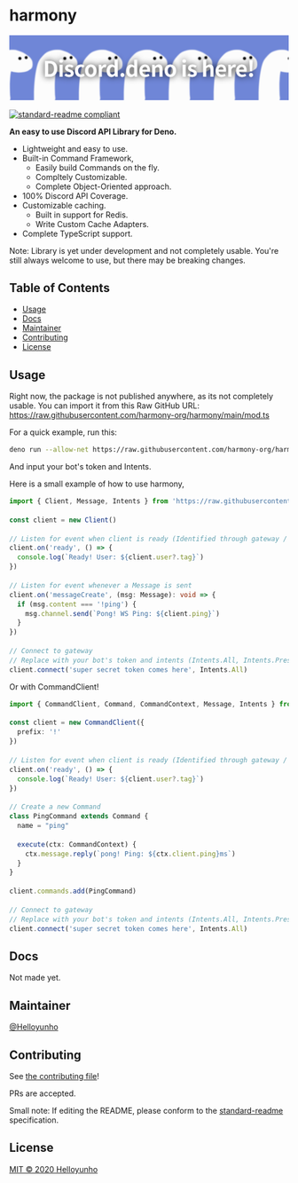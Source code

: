 # harmony

![banner](banner.png)

[![standard-readme compliant](https://img.shields.io/badge/standard--readme-OK-green.svg?style=flat-square)](https://github.com/RichardLitt/standard-readme)

**An easy to use Discord API Library for Deno.**
* Lightweight and easy to use.
* Built-in Command Framework,
  * Easily build Commands on the fly.
  * Compltely Customizable.
  * Complete Object-Oriented approach.
* 100% Discord API Coverage.
* Customizable caching.
  * Built in support for Redis.
  * Write Custom Cache Adapters.
* Complete TypeScript support.

Note: Library is yet under development and not completely usable. You're still always welcome to use, but there may be breaking changes.

## Table of Contents

- [Usage](#usage)
- [Docs](#docs)
- [Maintainer](#maintainer)
- [Contributing](#contributing)
- [License](#license)

## Usage
Right now, the package is not published anywhere, as its not completely usable.
You can import it from this Raw GitHub URL: https://raw.githubusercontent.com/harmony-org/harmony/main/mod.ts

For a quick example, run this:
```bash
deno run --allow-net https://raw.githubusercontent.com/harmony-org/harmony/main/examples/ping.ts
```
And input your bot's token and Intents.

Here is a small example of how to use harmony,
```ts
import { Client, Message, Intents } from 'https://raw.githubusercontent.com/harmony-org/harmony/main/mod.ts'

const client = new Client()

// Listen for event when client is ready (Identified through gateway / Resumed)
client.on('ready', () => {
  console.log(`Ready! User: ${client.user?.tag}`)
})

// Listen for event whenever a Message is sent
client.on('messageCreate', (msg: Message): void => {
  if (msg.content === '!ping') {
    msg.channel.send(`Pong! WS Ping: ${client.ping}`)
  }
})

// Connect to gateway
// Replace with your bot's token and intents (Intents.All, Intents.Presence, Intents.GuildMembers)
client.connect('super secret token comes here', Intents.All)
```

Or with CommandClient!
```ts
import { CommandClient, Command, CommandContext, Message, Intents } from 'https://raw.githubusercontent.com/harmony-org/harmony/main/mod.ts'

const client = new CommandClient({
  prefix: '!'
})

// Listen for event when client is ready (Identified through gateway / Resumed)
client.on('ready', () => {
  console.log(`Ready! User: ${client.user?.tag}`)
})

// Create a new Command
class PingCommand extends Command {
  name = "ping"

  execute(ctx: CommandContext) {
    ctx.message.reply(`pong! Ping: ${ctx.client.ping}ms`)
  }
}

client.commands.add(PingCommand)

// Connect to gateway
// Replace with your bot's token and intents (Intents.All, Intents.Presence, Intents.GuildMembers)
client.connect('super secret token comes here', Intents.All)
```

## Docs

Not made yet.

## Maintainer

[@Helloyunho](https://github.com/Helloyunho)

## Contributing

See [the contributing file](CONTRIBUTING.md)!

PRs are accepted.

Small note: If editing the README, please conform to the [standard-readme](https://github.com/RichardLitt/standard-readme) specification.

## License

[MIT © 2020 Helloyunho](LICENSE)
